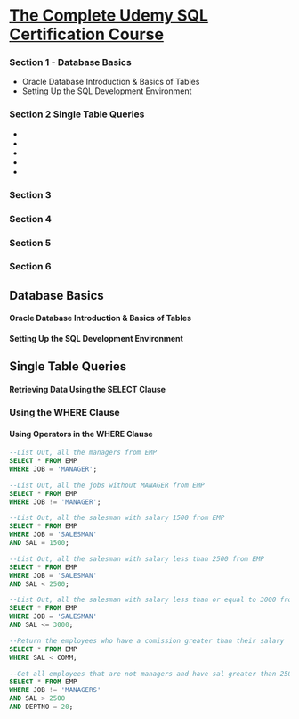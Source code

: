 
[The Complete Udemy SQL Certification Course](https://www.udemy.com/the-complete-oracle-sql-certification-course/learn/v4/content)
======

### Section 1 - Database Basics
  * Oracle Database Introduction & Basics of Tables
  * Setting Up the SQL Development Environment
  
### Section 2 Single Table Queries
  *
  *
  *
  *
  *

### Section 3

### Section 4

### Section 5

### Section 6

Database Basics
------

#### Oracle Database Introduction & Basics of Tables

#### Setting Up the SQL Development Environment

Single Table Queries
------

#### Retrieving Data Using the SELECT Clause

### Using the WHERE Clause

#### Using Operators in the WHERE Clause

```SQL
--List Out, all the managers from EMP
SELECT * FROM EMP
WHERE JOB = 'MANAGER';
```

```SQL
--List Out, all the jobs without MANAGER from EMP
SELECT * FROM EMP
WHERE JOB != 'MANAGER';
```

```SQL
--List Out, all the salesman with salary 1500 from EMP
SELECT * FROM EMP
WHERE JOB = 'SALESMAN'
AND SAL = 1500;
```

```SQL
--List Out, all the salesman with salary less than 2500 from EMP
SELECT * FROM EMP
WHERE JOB = 'SALESMAN'
AND SAL < 2500;
```

```SQL
--List Out, all the salesman with salary less than or equal to 3000 from EMP
SELECT * FROM EMP
WHERE JOB = 'SALESMAN'
AND SAL <= 3000;
```

```SQL
--Return the employees who have a comission greater than their salary
SELECT * FROM EMP
WHERE SAL < COMM;
```

```SQL
--Get all employees that are not managers and have sal greater than 2500 and also work in dep no#20
SELECT * FROM EMP
WHERE JOB != 'MANAGERS' 
AND SAL > 2500
AND DEPTNO = 20;
```


